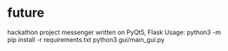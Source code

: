 # future
hackathon project
messenger written on PyQt5, Flask
Usage:
python3 -m pip install -r requirements.txt
python3 gui/main_gui.py
